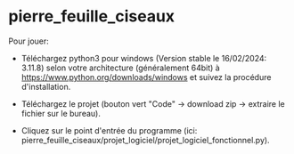 # pierre_feuille_ciseaux

Pour jouer:

- Téléchargez python3 pour windows (Version stable le 16/02/2024: 3.11.8) selon votre architecture (généralement 64bit) à https://www.python.org/downloads/windows et suivez la procédure d'installation.

- Téléchargez le projet (bouton vert "Code" -> download zip -> extraire le fichier sur le bureau).
  
- Cliquez sur le point d'entrée du programme (ici: pierre_feuille_ciseaux/projet_logiciel/projet_logiciel_fonctionnel.py).
